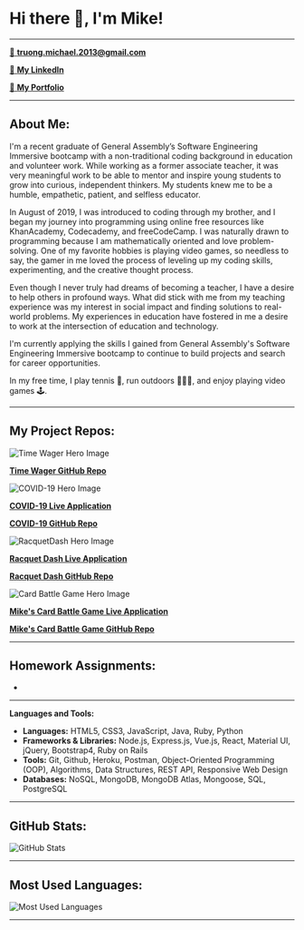 # Hi there 👋, I'm Mike!
---

[📨 **truong.michael.2013@gmail.com**](truong.michael.2013@gmail.com)

[🔗 **My LinkedIn**](https://www.linkedin.com/in/m-truong/)

[💼 **My Portfolio**](http://michaeltruongportfolio.herokuapp.com/home)

--- 

## About Me:

I'm a recent graduate of General Assembly’s Software Engineering Immersive bootcamp with a non-traditional coding background in education and volunteer work. While working as a former associate teacher, it was very meaningful work to be able to mentor and inspire young students to grow into curious, independent thinkers. My students knew me to be a humble, empathetic, patient, and selfless educator. 

In August of 2019, I was introduced to coding through my brother, and I began my journey into programming using online free resources like KhanAcademy, Codecademy, and freeCodeCamp. I was naturally drawn to programming because I am mathematically oriented and love problem-solving. One of my favorite hobbies is playing video games, so needless to say, the gamer in me loved the process of leveling up my coding skills, experimenting, and the creative thought process.

Even though I never truly had dreams of becoming a teacher, I have a desire to help others in profound ways. What did stick with me from my teaching experience was my interest in social impact and finding solutions to real-world problems. My experiences in education have fostered in me a desire to work at the intersection of education and technology. 

I'm currently applying the skills I gained from General Assembly's Software Engineering Immersive bootcamp to continue to build projects and search for career opportunities.

In my free time, I play tennis 🎾, run outdoors 🏃🏻‍♂️, and enjoy playing video games 🕹.

--- 

## My Project Repos:
![Time Wager Hero Image](https://res.cloudinary.com/mtruong/image/upload/v1616773643/FightFor15_TimeWageCalc_MobileApp_upcfeh.png)

[**Time Wager GitHub Repo**](https://github.com/m-truong/time-wage-calculator-project)

![COVID-19 Hero Image](https://www.cbp.gov/sites/default/files/covidimage2.png)

[**COVID-19 Live Application**](https://covid19-dashboard-frontend-app.herokuapp.com/)

[**COVID-19 GitHub Repo**](https://github.com/m-truong/COVID19-Dashboard-Frontend)

![RacquetDash Hero Image](https://www.admin.foundationtennis.com/pages/madartmouthindoor/image/TENNIS%20BANNER.png)

[**Racquet Dash Live Application**](https://racquetdash.herokuapp.com/)

[**Racquet Dash GitHub Repo**](https://github.com/m-truong/Project_3_E-Commerce_Full_Stack_App)

![Card Battle Game Hero Image](https://www.konami.com/kde_cms/eu_publish/uploads/EN-and-DE-Resized.png)

[**Mike's Card Battle Game Live Application**](https://m-truong.github.io/project_1_marg/#)

[**Mike's Card Battle Game GitHub Repo**](https://github.com/m-truong/project_1_marg)

---

## Homework Assignments:
- 

---

**Languages and Tools:**  
 - **Languages:** HTML5, CSS3, JavaScript, Java, Ruby, Python
 - **Frameworks & Libraries:** Node.js, Express.js, Vue.js, React, Material UI, jQuery, Bootstrap4, Ruby on Rails
 - **Tools:** Git, Github, Heroku, Postman, Object-Oriented Programming (OOP), Algorithms, Data Structures, REST API, Responsive Web Design
 - **Databases:**  NoSQL, MongoDB, MongoDB Atlas, Mongoose, SQL, PostgreSQL

---

## GitHub Stats:
![GitHub Stats](https://github-readme-stats.vercel.app/api?username=m-truong&theme=highcontrast&show_icons=true&count_private=true)

---

## Most Used Languages:
![Most Used Languages](https://github-readme-stats.vercel.app/api/top-langs/?username=m-truong) 

---
